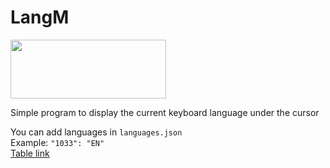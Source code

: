 # LangM
<img src='https://github.com/user-attachments/assets/35fed700-90c9-4415-a426-8c6e9b2ab2ff' width="249" height="94" />

Simple program to display the current keyboard language under the cursor

You can add languages in ```languages.json```<br>
Example: ```"1033": "EN"```<br>
<a href='https://learn.microsoft.com/en-us/openspecs/office_standards/ms-oe376/6c085406-a698-4e12-9d4d-c3b0ee3dbc4a'>Table link</a>
